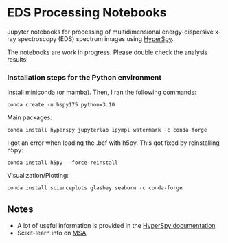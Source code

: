 # EDS Processing Notebooks

Jupyter notebooks for processing of multidimensional energy-dispersive x-ray spectroscopy (EDS) spectrum images using [HyperSpy](https://hyperspy.org/index.html).

The notebooks are work in progress. Please double check the analysis results!

### Installation steps for the Python environment

Install miniconda (or mamba). Then, I ran the following commands:

```console
conda create -n hspy175 python=3.10
```

Main packages:

```console
conda install hyperspy jupyterlab ipympl watermark -c conda-forge
```

I got an error when loading the .bcf with h5py. This got fixed by reinstalling h5py:

```console
conda install h5py --force-reinstall
```

Visualization/Plotting:

```console
conda install scienceplots glasbey seaborn -c conda-forge
```

## Notes

- A lot of useful information is provided in the [HyperSpy documentation](https://hyperspy.org/hyperspy-doc/current/index.html)
- Scikit-learn info on [MSA](https://scikit-learn.org/stable/modules/decomposition.html#decompositions)
